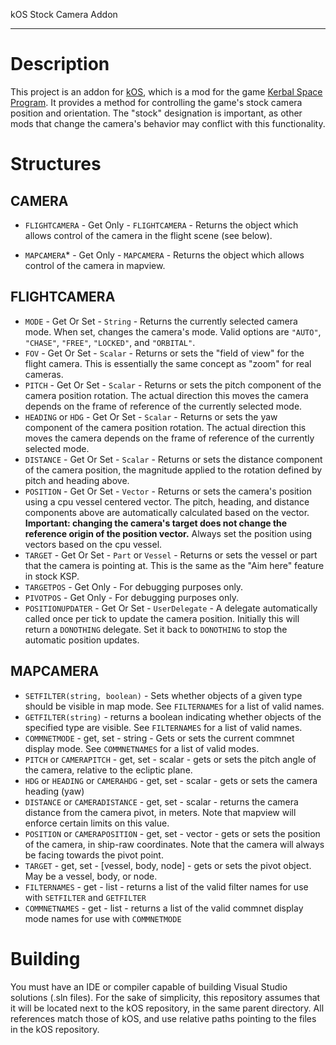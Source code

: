 kOS Stock Camera Addon
**********************

# Description

This project is an addon for [kOS](https://github.com/KSP-KOS/KOS), which is a
mod for the game [Kerbal Space Program](https://kerbalspaceprogram.com/).  It
provides a method for controlling the game's stock camera position and
orientation.  The "stock" designation is important, as other mods that change
the camera's behavior may conflict with this functionality.

# Structures

## CAMERA

* `FLIGHTCAMERA` - Get Only - `FLIGHTCAMERA` - Returns the object which allows
control of the camera in the flight scene (see below).

* `MAPCAMERA`* - Get Only - `MAPCAMERA` - Returns the object which allows control of the camera in mapview.

## FLIGHTCAMERA

* `MODE` - Get Or Set - `String` - Returns the currently selected camera mode.
When set, changes the camera's mode.  Valid options are `"AUTO"`, `"CHASE"`,
`"FREE"`, `"LOCKED"`, and `"ORBITAL"`.
* `FOV` - Get Or Set - `Scalar` - Returns or sets the "field of view" for the
flight camera.  This is essentially the same concept as "zoom" for real cameras.
* `PITCH` - Get Or Set - `Scalar` - Returns or sets the pitch component of the
camera position rotation.  The actual direction this moves the camera depends on
the frame of reference of the currently selected mode.
* `HEADING` or `HDG` - Get Or Set - `Scalar` - Returns or sets the yaw component
of the camera position rotation.  The actual direction this moves the camera
depends on the frame of reference of the currently selected mode.
* `DISTANCE` - Get Or Set - `Scalar` - Returns or sets the distance component
of the camera position, the magnitude applied to the rotation defined by
pitch and heading above.
* `POSITION` - Get Or Set - `Vector` - Returns or sets the camera's position
using a cpu vessel centered vector.  The pitch, heading, and distance components
above are automatically calculated based on the vector.  **Important: changing
the camera's target does not change the reference origin of the position
vector.** Always set the position using vectors based on the cpu vessel.
* `TARGET` - Get Or Set - `Part` or `Vessel` - Returns or sets the vessel or
part that the camera is pointing at.  This is the same as the "Aim here" feature
in stock KSP.
* `TARGETPOS` - Get Only - For debugging purposes only.
* `PIVOTPOS` - Get Only - For debugging purposes only.
* `POSITIONUPDATER` - Get Or Set - `UserDelegate` - A delegate automatically
called once per tick to update the camera position.  Initially this will return
a `DONOTHING` delegate.  Set it back to `DONOTHING` to stop the automatic
position updates.

## MAPCAMERA

* `SETFILTER(string, boolean)` - Sets whether objects of a given type should be visible in map mode.  See `FILTERNAMES` for a list of valid names.
* `GETFILTER(string)` - returns a boolean indicating whether objects of the specified type are visible.  See `FILTERNAMES` for a list of valid names.
* `COMMNETMODE` - get, set - string - Gets or sets the current commnet display mode.  See `COMMNETNAMES` for a list of valid modes.
* `PITCH` or `CAMERAPITCH` - get, set - scalar - gets or sets the pitch angle of the camera, relative to the ecliptic plane.
* `HDG` or `HEADING` or `CAMERAHDG` - get, set - scalar - gets or sets the camera heading (yaw)
* `DISTANCE` or `CAMERADISTANCE` - get, set - scalar - returns the camera distance from the camera pivot, in meters.  Note that mapview will enforce certain limits on this value.
* `POSITION` or `CAMERAPOSITION` - get, set - vector - gets or sets the position of the camera, in ship-raw coordinates.  Note that the camera will always be facing towards the pivot point.
* `TARGET` - get, set - [vessel, body, node] - gets or sets the pivot object.  May be a vessel, body, or node.
* `FILTERNAMES` - get - list - returns a list of the valid filter names for use with `SETFILTER` and `GETFILTER`
* `COMMNETNAMES` - get - list - returns a list of the valid commnet display mode names for use with `COMMNETMODE`

# Building

You must have an IDE or compiler capable of building Visual Studio solutions
(.sln files).  For the sake of simplicity, this repository assumes that it will
be located next to the kOS repository, in the same parent directory.  All
references match those of kOS, and use relative paths pointing to the files in
the kOS repository.

